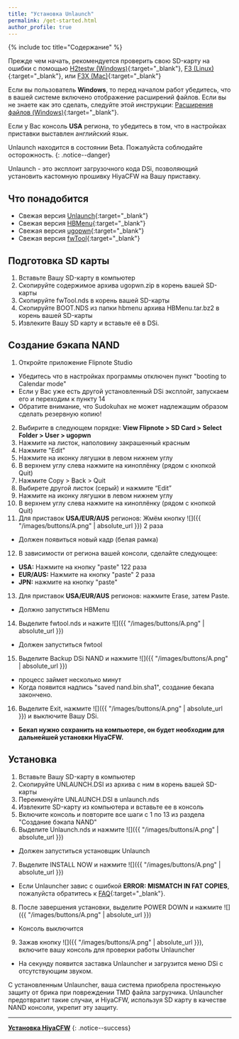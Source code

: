 ```yaml
---
title: "Установка Unlaunch"
permalink: /get-started.html
author_profile: true
---
```


{% include toc title="Содержание" %}


Прежде чем начать, рекомендуется проверить свою SD-карту на ошибки с помощью 
[H2testw (Windows)](https://3ds.customfw.xyz/h2testw-windows){:target="_blank"}, [F3 (Linux)](https://3ds.customfw.xyz/f3-linux){:target="_blank"}, или [F3X (Mac)](https://3ds.customfw.xyz/f3x-mac){:target="_blank"}<br>

Если вы пользователь **Windows**, то перед началом работ убедитесь, что в вашей системе включено отображение расширений файлов. Если вы не знаете как это сделать, следуйте этой инструкции: [Расширения файлов (Windows)](https://3ds.customfw.xyz/file-extensions-windows){:target="_blank"}.


Если у Вас консоль **USA** региона, то убедитесь в том, что в настройках приставки выставлен английский язык.


Unlaunch находится в состоянии Beta. Пожалуйста соблюдайте осторожность.
{: .notice--danger}



Unlaunch - это эксплоит загрузочного кода DSi, позволяющий установить кастомную прошивку HiyaCFW на Вашу приставку.

## Что понадобится
- Свежая версия [Unlaunch](https://problemkaputt.de/unlaunch.zip){:target="_blank"}
- Свежая версия [HBMenu](https://github.com/devkitPro/nds-hb-menu/releases/){:target="_blank"}
- Свежая версия [ugopwn](https://www.dropbox.com/s/ba10vumnjecyn81/ugopwn.zip?dl=0){:target="_blank"}
- Свежая версия [fwTool](https://www.dropbox.com/s/rnhqyasohobr0j5/fwTool.nds?dl=0){:target="_blank"} 


## Подготовка SD карты
1. Вставьте Вашу SD-карту в компьютер
2. Скопируйте содержимое архива ugopwn.zip в корень вашей SD-карты
3. Скопируйте fwTool.nds в корень вашей SD-карты
4. Скопируйте BOOT.NDS из папки hbmenu архива HBMenu.tar.bz2 в корень вашей SD-карты
5. Извлеките Вашу SD карту и вставьте её в DSi.


## Создание бэкапа NAND
1. Откройте приложение Flipnote Studio
- Убедитесь что в настройках программы отключен пункт "booting to Calendar mode"
- Если у Вас уже есть другой установленный DSi эксплойт, запускаем его и переходим к пункту 14
- Обратите внимание, что Sudokuhax не может надлежащим образом сделать резервную копию!
2. Выбирите в следующем порядке: **View Flipnote > SD Card > Select Folder > User > ugopwn**
3. Нажмите на листок, наполовину закрашенный красным
4. Нажмите "Edit"
5. Нажмите на иконку лягушки в левом нижнем углу
6. В верхнем углу слева нажмите на киноплёнку (рядом с кнопкой Quit)
7. Нажмите Copy > Back > Quit
8. Выбирете другой листок (серый) и нажмите “Edit”
9. Нажмите на иконку лягушки в левом нижнем углу
10. В верхнем углу слева нажмите на киноплёнку (рядом с кнопкой Quit)
11. Для приставок **USA/EUR/AUS** регионов: Жмём кнопку ![]({{ "/images/buttons/A.png" | absolute_url }}) 2 раза
- Должен появиться новый кадр (белая рамка)
12. В зависимости от региона вашей консоли, сделайте следующее:
- **USA:** Нажмите на кнопку "paste" 122 раза
- **EUR/AUS:** Нажмите на кнопку "paste" 2 раза
- **JPN:** нажмите на кнопку "paste"
13. Для приставок **USA/EUR/AUS** регионов: нажмите Erase, затем Paste.
- Должно запуститься HBMenu
14. Выделите fwtool.nds и нажите ![]({{ "/images/buttons/A.png" | absolute_url }})  
- Должен запуститься fwtool
15. Выделите Backup DSi NAND и нажмите ![]({{ "/images/buttons/A.png" | absolute_url }})  
- процесс займет несколько минут
- Когда появится надпись "saved nand.bin.sha1", создание бекапа закончено.
16. Выделите  Exit, нажмите ![]({{ "/images/buttons/A.png" | absolute_url }}) и выключите Вашу DSi.
- **Бекап нужно сохранить на компьютере, он будет необходим для дальнейшей установки HiyaCFW.**

## Установка
1. Вставьте Вашу SD-карту в компьютер
2. Скопируйте UNLAUNCH.DSI из архива с ним в корень вашей SD-карты
3. Переименуйте UNLAUNCH.DSI в unlaunch.nds
4. Извлеките SD-карту из компьютера и вставьте ее в консоль
5. Включите консоль и повторите все шаги с 1 по 13 из раздела "Создание бэкапа NAND"
6. Выделите Unlaunch.nds и нажмите ![]({{ "/images/buttons/A.png" | absolute_url }})  
- Должен запуститься установщик Unlaunch
7. Выделите INSTALL NOW и нажмите ![]({{ "/images/buttons/A.png" | absolute_url }})  
- Если Unlauncher завис с ошибкой **ERROR: MISMATCH IN FAT COPIES**, пожалуйста обратитесь к [FAQ](faq){:target="_blank"}.
8. После завершения установки, выделите POWER DOWN и нажмите ![]({{ "/images/buttons/A.png" | absolute_url }})  
- Консоль выключится
9. Зажав кнопку ![]({{ "/images/buttons/A.png" | absolute_url }}), включите вашу консоль для проверки работы Unlauncher
- На секунду появится заставка Unlauncher и загрузится меню DSi с отсутствующим звуком.

С установленным Unlauncher, ваша система приобрела простенькую защиту от брика при повреждении TMD файла загрузчика. Unlauncher предотвратит такие случаи, и HiyaCFW, используя SD карту в качестве NAND консоли, укрепит эту защиту.

___

[**Установка HiyaCFW**](installing-hiyaCFW)
{: .notice--success}
